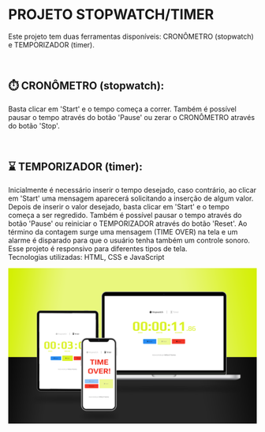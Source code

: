 <h1>PROJETO STOPWATCH/TIMER</h1>

<p>Este projeto tem duas ferramentas disponíveis: CRONÔMETRO (stopwatch) e TEMPORIZADOR (timer).</p>
<br>
<h2>⏱️ CRONÔMETRO (stopwatch):</h2>

<p>Basta clicar em 'Start' e o tempo começa a correr. Também é possível pausar o tempo através do botão 'Pause' ou zerar o CRONÔMETRO através do botão 'Stop'.</p>
<br>
<h2>⌛ TEMPORIZADOR (timer):</h2>

<p>Inicialmente é necessário inserir o tempo desejado, caso contrário, ao clicar em 'Start' uma mensagem aparecerá solicitando a inserção de algum valor. Depois de inserir o valor desejado, basta clicar em 'Start' e o tempo começa a ser regredido. Também é possível pausar o tempo através do botão 'Pause' ou reiniciar o TEMPORIZADOR através do botão 'Reset'. Ao término da contagem surge uma mensagem (TIME OVER) na tela e um alarme é disparado para que o usuário tenha também um controle sonoro.
<br>
Esse projeto é responsivo para diferentes tipos de tela.
<br>
Tecnologias utilizadas: HTML, CSS e JavaScript</p>

<img src="https://github.com/willianpocinhos/stopwatch-timer/blob/master/assets/stopwatch-timer_mockup.png?raw=true" alt="stopwatch-timer_mockup">
